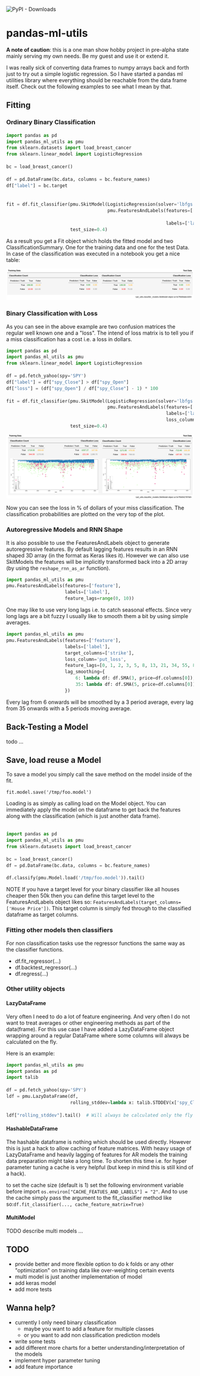 ![PyPI - Downloads](https://img.shields.io/pypi/dw/pandas-ml-utils)

# pandas-ml-utils

**A note of caution**: this is a one man show hobby project in pre-alpha state mainly 
 serving my own needs. Be my guest and use it or extend it. 

I was really sick of converting data frames to numpy arrays back and forth just to try out a 
 simple logistic regression. So I have started a pandas ml utilities library where
 everything should be reachable from the data frame itself. Check out the following examples
 to see what I mean by that.

## Fitting

### Ordinary Binary Classification
```python
import pandas as pd
import pandas_ml_utils as pmu
from sklearn.datasets import load_breast_cancer
from sklearn.linear_model import LogisticRegression

bc = load_breast_cancer()

df = pd.DataFrame(bc.data, columns = bc.feature_names)
df["label"] = bc.target


fit = df.fit_classifier(pmu.SkitModel(LogisticRegression(solver='lbfgs', max_iter=300),
                                      pmu.FeaturesAndLabels(features=['mean radius', 'mean texture', 'mean perimeter', 'mean area', 
                                                                      'worst concave points', 'worst fractal dimension'],
                                                            labels=['label'])),
                        test_size=0.4)
``` 

As a result you get a Fit object which holds the fitted model and two ClassificationSummary.
 One for the training data and one for the test Data. In case of the classification was
 executed in a notebook you get a nice table:

![Fit](./images/simple-fit.png)

### Binary Classification with Loss
As you can see in the above example are two confusion matrices the regular well known one 
 and a "loss". The intend of loss matrix is to tell you if a miss classification has a cost
 i.e. a loss in dollars. 
```python
import pandas as pd
import pandas_ml_utils as pmu
from sklearn.linear_model import LogisticRegression

df = pd.fetch_yahoo(spy='SPY')
df["label"] = df["spy_Close"] > df["spy_Open"]
df["loss"] = (df["spy_Open"] / df["spy_Close"] - 1) * 100

fit = df.fit_classifier(pmu.SkitModel(LogisticRegression(solver='lbfgs'),
                                      pmu.FeaturesAndLabels(features=['spy_Open', 'spy_Low'],
                                                            labels=['label'],
                                                            loss_column='loss')),
                        test_size=0.4)
```

![Fit with loss](./images/fit-with-loss.png)
         
Now you can see the loss in % of dollars of your miss classification. The classification
 probabilities are plotted on the very top of the plot.

### Autoregressive Models and RNN Shape
It is also possible to use the FeaturesAndLabels object to generate autoregressive 
 features. By default lagging features results in an RNN shaped 3D array (in the format
 as Keras likes it). However we can also use SkitModels the features will be implicitly 
 transformed back into a 2D array (by using the `reshape_rnn_as_ar` function).  

```python
import pandas_ml_utils as pmu
pmu.FeaturesAndLabels(features=['feature'],
                      labels=['label'],
                      feature_lags=range(0, 10))
```

One may like to use very long lags i.e. to catch seasonal effects. Since very long lags
are a bit fuzzy I usually like to smooth them a bit by using simple averages.

```python
import pandas_ml_utils as pmu
pmu.FeaturesAndLabels(features=['feature'], 
                      labels=['label'], 
                      target_columns=['strike'],
                      loss_column='put_loss',
                      feature_lags=[0, 1, 2, 3, 5, 8, 13, 21, 34, 55, 89, 144, 233],
                      lag_smoothing={
                          6: lambda df: df.SMA(3, price=df.columns[0]),
                          35: lambda df: df.SMA(5, price=df.columns[0])
                      })
```

Every lag from 6 onwards will be smoothed by a 3 period average, every lag from 35 onwards
 with a 5 periods moving average.
 
## Back-Testing a Model
todo ...

## Save, load reuse a Model
To save a model you simply call the save method on the model inside of the fit.
```
fit.model.save('/tmp/foo.model')
```

Loading is as simply as calling load on the Model object. You can immediately apply
 the model on the dataframe to get back the features along with the classification
 (which is just another data frame).

```python

import pandas as pd
import pandas_ml_utils as pmu
from sklearn.datasets import load_breast_cancer

bc = load_breast_cancer()
df = pd.DataFrame(bc.data, columns = bc.feature_names)

df.classify(pmu.Model.load('/tmp/foo.model')).tail()
```  

NOTE If you have a target level for your binary classifier like all houses cheaper then
 50k then you can define this target level to the FeaturesAndLabels object likes so:
 `FeaturesAndLabels(target_columns=['House Price'])`. This target column is simply fed 
 through to the classified dataframe as target columns.
 
### Fitting other models then classifiers
For non classification tasks use the regressor functions the same way as the classifier 
 functions.
 
* df.fit_regressor(...)
* df.backtest_regressor(...)
* df.regress(...)
 
### Other utility objects
#### LazyDataFrame
Very often I need to do a lot of feature engineering. And very often I do not want to
 treat averages or other engineering methods as part of the data(frame). For this use
 case I have added a LazyDataFrame object wrapping around a regular DataFrame where
 some columns will always be calculated on the fly.
 
Here is an example:
```python
import pandas_ml_utils as pmu
import pandas as pd
import talib

df = pd.fetch_yahoo(spy='SPY')
ldf = pmu.LazyDataFrame(df,
                        rolling_stddev=lambda x: talib.STDDEV(x['spy_Close'], timeperiod=30) / 100)

ldf["rolling_stddev"].tail()  # Will always be calculated only the fly    
```   

#### HashableDataFrame
The hashable dataframe is nothing which should be used directly. However this is just a 
hack to allow caching of feature matrices. With heavy usage of LazyDataFrame and heavily 
lagging of features for AR models the training data preparation might take a long time.
To shorten this time i.e. for hyper parameter tuning a cache is very helpful (but keep
in mind this is still kind of a hack).

to set the cache size (default is 1) set the following environment variable before import
 `os.environ["CACHE_FEATUES_AND_LABELS"] = "2"`. And to use the cache simply pass the 
 argument to the fit_classifier method like so:`df.fit_classifier(..., cache_feature_matrix=True)`
 
#### MultiModel
TODO describe multi models ... 

## TODO
* provide better and more flexible option to do k folds or any other "optimization"
  on training data like over-weighting certain events 
* multi model is just another implementation of model
* add keras model
* add more tests

## Wanna help?
* currently I only need binary classification
    * maybe you want to add a feature for multiple classes
    * or you want to add non classification prediction models
* write some tests
* add different more charts for a better understanding/interpretation of the models
* implement hyper parameter tuning
* add feature importance 